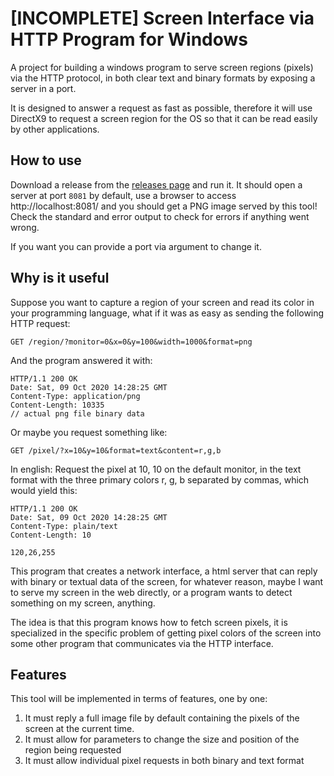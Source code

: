 # [INCOMPLETE] Screen Interface via HTTP Program for Windows

A project for building a windows program to serve screen regions (pixels) via the HTTP protocol, in both clear text and binary formats by exposing a server in a port.

It is designed to answer a request as fast as possible, therefore it will use DirectX9 to request a screen region for the OS so that it can be read easily by other applications.

## How to use

Download a release from the [releases page](https://github.com/GuilhermeRossato/interface-screen-for-http/releases) and run it. It should open a server at port `8081` by default, use a browser to access http://localhost:8081/ and you should get a PNG image served by this tool! Check the standard and error output to check for errors if anything went wrong.

If you want you can provide a port via argument to change it.

## Why is it useful

Suppose you want to capture a region of your screen and read its color in your programming language, what if it was as easy as sending the following HTTP request:

```http
GET /region/?monitor=0&x=0&y=100&width=1000&format=png
```

And the program answered it with:

```
HTTP/1.1 200 OK
Date: Sat, 09 Oct 2020 14:28:25 GMT
Content-Type: application/png
Content-Length: 10335
// actual png file binary data
```

Or maybe you request something like:

```http
GET /pixel/?x=10&y=10&format=text&content=r,g,b
```

In english: Request the pixel at 10, 10 on the default monitor, in the text format with the three primary colors r, g, b separated by commas, which would yield this:

```
HTTP/1.1 200 OK
Date: Sat, 09 Oct 2020 14:28:25 GMT
Content-Type: plain/text
Content-Length: 10

120,26,255
```

This program that creates a network interface, a html server that can reply with binary or textual data of the screen, for whatever reason, maybe I want to serve my screen in the web directly, or a program wants to detect something on my screen, anything.

The idea is that this program knows how to fetch screen pixels, it is specialized in the specific problem of getting pixel colors of the screen into some other program that communicates via the HTTP interface.

## Features

This tool will be implemented in terms of features, one by one:

1. It must reply a full image file by default containing the pixels of the screen at the current time.
2. It must allow for parameters to change the size and position of the region being requested
3. It must allow individual pixel requests in both binary and text format

